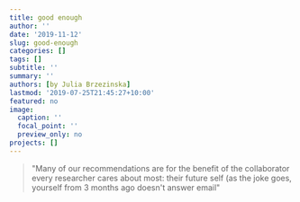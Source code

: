 ```yaml
---
title: good enough
author: ''
date: '2019-11-12'
slug: good-enough
categories: []
tags: []
subtitle: ''
summary: ''
authors: [by Julia Brzezinska]
lastmod: '2019-07-25T21:45:27+10:00'
featured: no
image:
  caption: ''
  focal_point: ''
  preview_only: no
projects: []
---
```




> "Many of our recommendations are for the benefit of the collaborator every researcher cares about most: their future self (as the joke goes, yourself from 3 months ago doesn't answer email"


